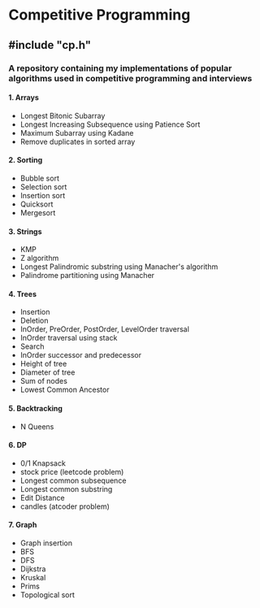 # Competitive Programming

## #include "cp.h"

### A repository containing my implementations of popular algorithms used in competitive programming and interviews

#### 1. Arrays

- Longest Bitonic Subarray
- Longest Increasing Subsequence using Patience Sort
- Maximum Subarray using Kadane
- Remove duplicates in sorted array

#### 2. Sorting

- Bubble sort
- Selection sort
- Insertion sort
- Quicksort
- Mergesort

#### 3. Strings

- KMP
- Z algorithm
- Longest Palindromic substring using Manacher's algorithm
- Palindrome partitioning using Manacher

#### 4. Trees

- Insertion
- Deletion
- InOrder, PreOrder, PostOrder, LevelOrder traversal
- InOrder traversal using stack
- Search
- InOrder successor and predecessor
- Height of tree
- Diameter of tree
- Sum of nodes
- Lowest Common Ancestor

#### 5. Backtracking

- N Queens
  
#### 6. DP

- 0/1 Knapsack
- stock price (leetcode problem)
- Longest common subsequence
- Longest common substring
- Edit Distance
- candles (atcoder problem)

#### 7. Graph

- Graph insertion
- BFS
- DFS
- Dijkstra
- Kruskal
- Prims
- Topological sort
  